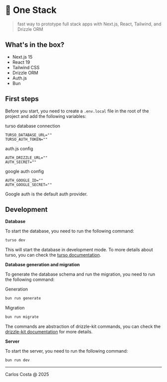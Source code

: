 # 🍎 One Stack

>fast way to prototype full stack apps with Next.js, React, Tailwind, and Drizzle ORM

## What's in the box?

- Next.js 15
- React 19
- Tailwind CSS
- Drizzle ORM
- Auth.js
- Bun

## First steps

Before you start, you need to create a `.env.local` file in the root of the project and add the following variables:

turso database connection
```
TURSO_DATABASE_URL=""
TURSO_AUTH_TOKEN=""
```
auth.js config
```
AUTH_DRIZZLE_URL=""
AUTH_SECRET=""
```
google auth config
```
AUTH_GOOGLE_ID=""
AUTH_GOOGLE_SECRET=""
```

Google auth is the default auth provider.

## Development

**Database**

To start the database, you need to run the following command:

```bash
turso dev
```

This will start the database in development mode. To more details about turso, you can check the [turso documentation](https://docs.turso.tech/introduction).


**Database generation and migration**

To generate the database schema and run the migration, you need to run the following command:

Generation
```bash
bun run generate
```

Migration
```bash
bun run migrate
```

The commands are abstraction of drizzle-kit commands, you can check the [drizzle-kit documentation](https://orm.drizzle.team/docs/kit-overview) for more details.

**Server**

To start the server, you need to run the following command:

```bash
bun run dev
```

---

Carlos Costa @ 2025

